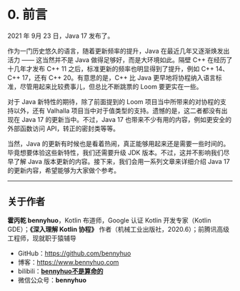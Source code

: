 # 0. 前言



2021 年 9月 23 日，Java 17 发布了。

作为一门历史悠久的语言，随着更新频率的提升，Java 在最近几年又逐渐焕发出活力 —— 这当然并不是 Java 做得足够好，而是大环境如此。隔壁 C++ 在经历了十几年才发布 C++ 11 之后，标准更新的频率也明显得到了提升，例如 C++ 14、C++ 17，还有 C++ 20。有意思的是，C++ 比 Java 更早地将协程纳入语言标准，尽管用起来比较费事儿，但总比不断跳票的 Loom 要更实在一些。

对于 Java 新特性的期待，除了前面提到的 Loom 项目当中所带来的对协程的支持以外，还有 Valhalla 项目当中对于值类型的支持。遗憾的是，这二者都没有出现在 Java 17 的更新当中。不过，Java 17 也带来不少有用的内容，例如更安全的外部函数访问 API，转正的密封类等等。

当然，Java 的更新有时候也是看着热闹，真正能够用起来还是需要一些时间的。毕竟想要体验这些新特性，我们还需要升级 JDK 版本。不过，这并不影响我们尽早了解 Java 版本更新的内容。接下来，我们会用一系列文章来详细介绍 Java 17 的更新内容，希望能够为大家做个参考。

---

## 关于作者

**霍丙乾 bennyhuo**，Kotlin 布道师，Google 认证 Kotlin 开发专家（Kotlin GDE）；**《深入理解 Kotlin 协程》** 作者（机械工业出版社，2020.6）；前腾讯高级工程师，现就职于猿辅导

* GitHub：https://github.com/bennyhuo
* 博客：https://www.bennyhuo.com
* bilibili：[**bennyhuo不是算命的**](https://space.bilibili.com/28615855)
* 微信公众号：**bennyhuo**